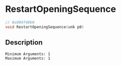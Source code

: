 # RestartOpeningSequence
```c
// 0x004f40b0
void RestartOpeningSequence(unk p0)
```
## Description
```
Minimum Arguments: 1
Maximum Arguments: 1
```
